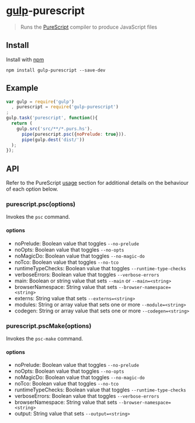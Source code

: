 # [gulp](https://github.com/wearefractal/gulp)-purescript

> Runs the [PureScript](http://www.purescript.org) compiler to produce JavaScript files

## Install

Install with [npm](https://npmjs.org/package/gulp-purescript)

```
npm install gulp-purescript --save-dev
```

## Example

```js
var gulp = require('gulp')
  , purescript = require('gulp-purescript')
;
gulp.task('purescript', function(){
  return (
    gulp.src('src/**/*.purs.hs').
      pipe(purescript.psc({noPrelude: true})).
      pipe(gulp.dest('dist/'))
  );
});
```

## API

Refer to the PureScript [usage](http://docs.purescript.org/en/latest/intro.html#usage) section for additional details on the behaviour of each option below.

### purescript.psc(options)

Invokes the `psc` command.

#### options

 - noPrelude: Boolean value that toggles `--no-prelude`
 - noOpts: Boolean value that toggles `--no-opts`
 - noMagicDo: Boolean value that toggles `--no-magic-do`
 - noTco: Boolean value that toggles `--no-tco`
 - runtimeTypeChecks: Boolean value that toggles `--runtime-type-checks`
 - verboseErrors: Boolean value that toggles `--verbose-errors`
 - main: Boolean or string value that sets `--main` or `--main=<string>`
 - browserNamespace: String value that sets `--browser-namespace=<string>`
 - externs: String value that sets `--externs=<string>`
 - modules: String or array value that sets one or more `--module=<string>`
 - codegen: String or array value that sets one or more `--codegen=<string>`

### purescript.pscMake(options)

Invokes the `psc-make` command.

#### options

 - noPrelude: Boolean value that toggles `--no-prelude`
 - noOpts: Boolean value that toggles `--no-opts`
 - noMagicDo: Boolean value that toggles `--no-magic-do`
 - noTco: Boolean value that toggles `--no-tco`
 - runtimeTypeChecks: Boolean value that toggles `--runtime-type-checks`
 - verboseErrors: Boolean value that toggles `--verbose-errors`
 - browserNamespace: String value that sets `--browser-namespace=<string>`
 - output: String value that sets `--output=<string>`
